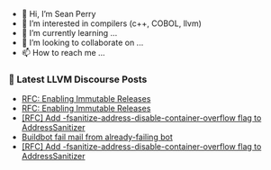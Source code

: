 - 👋 Hi, I’m Sean Perry
- 👀 I’m interested in compilers (c++, COBOL, llvm)
- 🌱 I’m currently learning ...
- 💞️ I’m looking to collaborate on ...
- 📫 How to reach me ...

<!---
s66perry/s66perry is a ✨ special ✨ repository because its `README.md` (this file) appears on your GitHub profile.
You can click the Preview link to take a look at your changes.
--->
### 📕 Latest LLVM Discourse Posts

<!-- DISCOURSE-LLVM:START -->
- [RFC: Enabling Immutable Releases](https://discourse.llvm.org/t/rfc-enabling-immutable-releases/88351#post_2)
- [RFC: Enabling Immutable Releases](https://discourse.llvm.org/t/rfc-enabling-immutable-releases/88351#post_1)
- [[RFC] Add -fsanitize-address-disable-container-overflow flag to AddressSanitizer](https://discourse.llvm.org/t/rfc-add-fsanitize-address-disable-container-overflow-flag-to-addresssanitizer/88349#post_7)
- [Buildbot fail mail from already-failing bot](https://discourse.llvm.org/t/buildbot-fail-mail-from-already-failing-bot/87747#post_7)
- [[RFC] Add -fsanitize-address-disable-container-overflow flag to AddressSanitizer](https://discourse.llvm.org/t/rfc-add-fsanitize-address-disable-container-overflow-flag-to-addresssanitizer/88349#post_6)
<!-- DISCOURSE-LLVM:END -->
